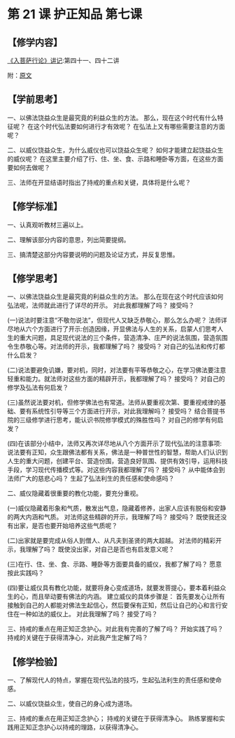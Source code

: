 # 第 21 课 护正知品 第七课

## 【修学内容】

[《入菩萨行论》讲记](text):第四十一、四十二讲

附：[原文](orig)

## 【学前思考】

一、以佛法饶益众生是最究竟的利益众生的方法。
那么，现在这个时代有什么特征呢？
在这个时代弘法要如何进行才有效呢？
在弘法上又有哪些需要注意的方面呢？

二、以威仪饶益众生，为什么威仪也可以饶益众生呢？
如何才能建立起饶益众生的威仪呢？
在这里主要介绍了行、住、坐、食、示路和睡卧等方面，在这些方面要如何去做呢？

三、法师在开显结语时指出了持戒的重点和关键，具体将是什么呢？

## 【修学标准】

一、认真观听教材三遍以上。

二、理解该部分内容的意思，列出简要提纲。

三、搞清楚这部分内容要说明的问题及论证方式，并反复思惟。

## 【修学思考】

一、以佛法饶益众生是最究竟的利益众生的方法。
那么在现在这个时代应该如何弘法呢，法师就此进行了详尽的开示。
对此我都理解了吗？
接受吗？

(一)说法时要注意“不敬勿说法”，但现代人又缺乏恭敬心，那么怎么办呢？
法师详尽地从六个方面进行了开示:创造因缘，开显佛法与人生的关系，启蒙人们思考人生的重大问题，具足现代说法的三个条件，营造清净、庄严的说法氛围，营造氛围令生恭敬心等。对法师的开示，我都理解了吗？
接受吗？
对自己的弘法和传灯都什么启发？

(二)说法要避免讥嫌，要对机，同时，对法要有平等恭敬之心，在学习佛法要注意轻重和能力。就法师对这些方面的精辟开示，我都理解了吗？
接受吗？
对自己的修学及弘法有何启发？

(三)虽然说法要对机，但修学佛法也有常道。法师从要重视次第、要重视戒律的基础、要有系统性引导等三个方面进行开示，对此我理解吗？
接受吗？
结合菩提书院的三级修学进行思考，能认识书院修学模式的殊胜性吗？
对自己的修学有何启发？

(四)在该部分小结中，法师又再次详尽地从八个方面开示了现代弘法的注意事项:说法要有正知，众生跟佛法都有关系，佛法是一种普世性的智慧，帮助人们认识到人生的重大问题，创建平台、营造份围，营造良好氛围、提供有效引导，运用科技手段，学习现代传播模式等。对这些内容我都理解了吗？
接受吗？
从中能体会到法师广大的慈悲心吗？
生起了弘法利生的责任感和使命感吗？

二、威仪隐藏着很重要的教化功能，要充分重视。

(一)威仪隐藏着形象和气质，散发出气息，隐藏着修养，出家人应该有脱俗和安静的两大内涵和气质。
对法师这些精辟的开示，我理解了吗？
接受吗？
既使我还没有出家，是否也要开始培养这些气质呢？

(二)出家就是要完成从俗人到僧人、从凡夫到圣贤的两大超越。
对法师的精彩开示，我理解了吗？
既使没出家，对自己是否也有启发意义呢？

(三)在行、住、坐、食、示路、睡卧等方面要具备的威仪，我都了解了吗？
愿意按此实践吗？

(四)要让威仪具有教化功能，就要将身心变成道场，就要发菩提心，要本着利益众生的心，而且举动要有佛法的内涵。
建立威仪的具体步骤是：
首先要发心让所有接触到自己的人都能对佛法生起信心，然后要保有正知，然后让自己的心和言行安住在一种如法的威仪上。
对此我理解了吗？
接受了吗？

三、持戒的重点在用正知正念护心。对此我有完善的了解了吗？
开始实践了吗？
持戒的关键在于获得清净心，对此我产生定解了吗？

## 【修学检验】

一、了解现代人的特点，掌握在现代弘法的技巧，生起弘法利生的责任感和使命感。

二、以威仪饶益众生，使自己的身心成为道场。

三、持戒的重点在用正知正念护心；
持戒的关键在于获得清净心。
熟练掌握和实践用正知正念护心以持戒的理路，以获得清净心。
